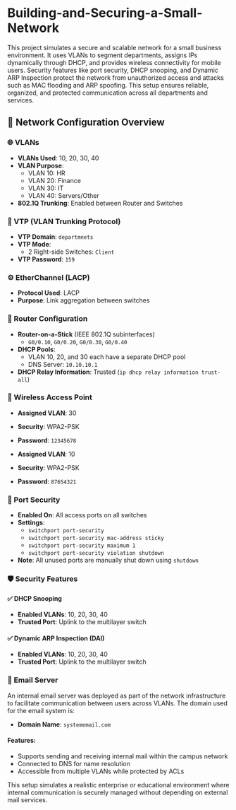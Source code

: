 # Building-and-Securing-a-Small-Network

This project simulates a secure and scalable network for a small business environment. It uses VLANs to segment departments, assigns IPs dynamically through DHCP, and provides wireless connectivity for mobile users. Security features like port security, DHCP snooping, and Dynamic ARP Inspection protect the network from unauthorized access and attacks such as MAC flooding and ARP spoofing. This setup ensures reliable, organized, and protected communication across all departments and services.

## 🔧 Network Configuration Overview

### 🌐 VLANs
- **VLANs Used**: 10, 20, 30, 40
- **VLAN Purpose**:
  - VLAN 10: HR
  - VLAN 20: Finance
  - VLAN 30: IT
  - VLAN 40: Servers/Other
- **802.1Q Trunking**: Enabled between Router and Switches

### 🔁 VTP (VLAN Trunking Protocol)
- **VTP Domain**: `departmnets`
- **VTP Mode**:
  - 2 Right-side Switches: `Client`
- **VTP Password**: `159`

### ⚙️ EtherChannel (LACP)
- **Protocol Used**: LACP
- **Purpose**: Link aggregation between switches

### 📡 Router Configuration
- **Router-on-a-Stick** (IEEE 802.1Q subinterfaces)
  - `G0/0.10`, `G0/0.20`, `G0/0.30`, `G0/0.40`
- **DHCP Pools**:
  - VLAN 10, 20, and 30 each have a separate DHCP pool
  - DNS Server: `10.10.10.1`
- **DHCP Relay Information**: Trusted (`ip dhcp relay information trust-all`)

### 📶 Wireless Access Point
- **Assigned VLAN**: 30
- **Security**: WPA2-PSK
- **Password**: `12345678`
  
- **Assigned VLAN**: 10
- **Security**: WPA2-PSK
- **Password**: `87654321`
  
### 🔐 Port Security
- **Enabled On**: All access ports on all switches
- **Settings**:
  - `switchport port-security`
  - `switchport port-security mac-address sticky`
  - `switchport port-security maximum 1`
  - `switchport port-security violation shutdown`
- **Note**: All unused ports are manually shut down using `shutdown`

### 🛡️ Security Features

#### ✅ DHCP Snooping
- **Enabled VLANs**: 10, 20, 30, 40
- **Trusted Port**: Uplink to the multilayer switch

#### ✅ Dynamic ARP Inspection (DAI)
- **Enabled VLANs**: 10, 20, 30, 40
- **Trusted Port**: Uplink to the multilayer switch

### 📧 Email Server
An internal email server was deployed as part of the network infrastructure to facilitate communication between users across VLANs. The domain used for the email system is:

- **Domain Name**: `systememail.com`

#### Features:
- Supports sending and receiving internal mail within the campus network
- Connected to DNS for name resolution
- Accessible from multiple VLANs while protected by ACLs

This setup simulates a realistic enterprise or educational environment where internal communication is securely managed without depending on external mail services.

